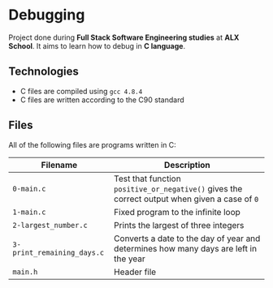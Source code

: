 # Debugging

Project done during **Full Stack Software Engineering studies** at **ALX School**. It aims to learn how to debug in **C language**.

## Technologies
* C files are compiled using `gcc 4.8.4`
* C files are written according to the C90 standard

## Files
All of the following files are programs written in C:

| Filename | Description |
| -------- | ----------- |
| `0-main.c` | Test that function `positive_or_negative()` gives the correct output when given a case of `0` |
| `1-main.c` | Fixed program to the infinite loop |
| `2-largest_number.c` | Prints the largest of three integers |
| `3-print_remaining_days.c` | Converts a date to the day of year and determines how many days are left in the year |
| `main.h` | Header file |
